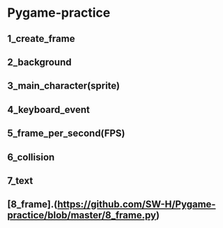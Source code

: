 # Pygame-practice
## 1_create_frame
## 2_background
## 3_main_character(sprite)
## 4_keyboard_event
## 5_frame_per_second(FPS)
## 6_collision
## 7_text
## [8_frame].(https://github.com/SW-H/Pygame-practice/blob/master/8_frame.py)
